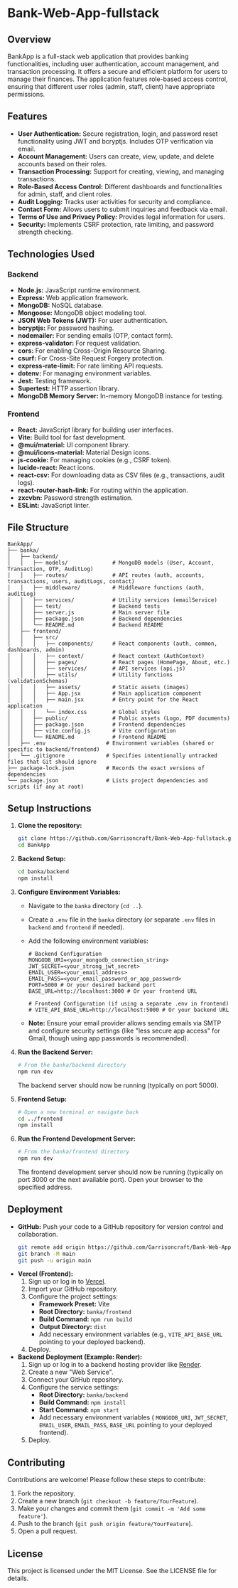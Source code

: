 # Bank-Web-App-fullstack
## Overview

BankApp is a full-stack web application that provides banking functionalities, including user authentication, account management, and transaction processing. It offers a secure and efficient platform for users to manage their finances. The application features role-based access control, ensuring that different user roles (admin, staff, client) have appropriate permissions.

## Features

*   **User Authentication:** Secure registration, login, and password reset functionality using JWT and bcryptjs. Includes OTP verification via email.
*   **Account Management:** Users can create, view, update, and delete accounts based on their roles.
*   **Transaction Processing:** Support for creating, viewing, and managing transactions.
*   **Role-Based Access Control:** Different dashboards and functionalities for admin, staff, and client roles.
*   **Audit Logging:** Tracks user activities for security and compliance.
*   **Contact Form:** Allows users to submit inquiries and feedback via email.
*   **Terms of Use and Privacy Policy:** Provides legal information for users.
*   **Security:** Implements CSRF protection, rate limiting, and password strength checking.

## Technologies Used

### Backend

*   **Node.js:** JavaScript runtime environment.
*   **Express:** Web application framework.
*   **MongoDB:** NoSQL database.
*   **Mongoose:** MongoDB object modeling tool.
*   **JSON Web Tokens (JWT):** For user authentication.
*   **bcryptjs:** For password hashing.
*   **nodemailer:** For sending emails (OTP, contact form).
*   **express-validator:** For request validation.
*   **cors:** For enabling Cross-Origin Resource Sharing.
*   **csurf:** For Cross-Site Request Forgery protection.
*   **express-rate-limit:** For rate limiting API requests.
*   **dotenv:** For managing environment variables.
*   **Jest:** Testing framework.
*   **Supertest:** HTTP assertion library.
*   **MongoDB Memory Server:** In-memory MongoDB instance for testing.

### Frontend

*   **React:** JavaScript library for building user interfaces.
*   **Vite:** Build tool for fast development.
*   **@mui/material:** UI component library.
*   **@mui/icons-material:** Material Design icons.
*   **js-cookie:** For managing cookies (e.g., CSRF token).
*   **lucide-react:** React icons.
*   **react-csv:** For downloading data as CSV files (e.g., transactions, audit logs).
*   **react-router-hash-link:** For routing within the application.
*   **zxcvbn:** Password strength estimation.
*   **ESLint:** JavaScript linter.

## File Structure

```
BankApp/
├── banka/
│   ├── backend/
│   │   ├── models/              # MongoDB models (User, Account, Transaction, OTP, AuditLog)
│   │   ├── routes/              # API routes (auth, accounts, transactions, users, auditLogs, contact)
│   │   ├── middleware/          # Middleware functions (auth, auditLog)
│   │   ├── services/            # Utility services (emailService)
│   │   ├── test/                # Backend tests
│   │   ├── server.js            # Main server file
│   │   ├── package.json         # Backend dependencies
│   │   └── README.md            # Backend README
│   ├── frontend/
│   │   ├── src/
│   │   │   ├── components/      # React components (auth, common, dashboards, admin)
│   │   │   ├── context/         # React context (AuthContext)
│   │   │   ├── pages/           # React pages (HomePage, About, etc.)
│   │   │   ├── services/        # API services (api.js)
│   │   │   ├── utils/           # Utility functions (validationSchemas)
│   │   │   ├── assets/          # Static assets (images)
│   │   │   ├── App.jsx          # Main application component
│   │   │   ├── main.jsx         # Entry point for the React application
│   │   │   └── index.css        # Global styles
│   │   ├── public/              # Public assets (Logo, PDF documents)
│   │   ├── package.json         # Frontend dependencies
│   │   ├── vite.config.js       # Vite configuration
│   │   └── README.md            # Frontend README
│   ├── .env                   # Environment variables (shared or specific to backend/frontend)
│   └── .gitignore             # Specifies intentionally untracked files that Git should ignore
├── package-lock.json          # Records the exact versions of dependencies
└── package.json               # Lists project dependencies and scripts (if any at root)
```

## Setup Instructions

1.  **Clone the repository:**

    ```bash
    git clone https://github.com/Garrisoncraft/Bank-Web-App-fullstack.git
    cd BankApp
    ```
2.  **Backend Setup:**

    ```bash
    cd banka/backend
    npm install
    ```
3.  **Configure Environment Variables:**

    *   Navigate to the `banka` directory (`cd ..`).
    *   Create a `.env` file in the `banka` directory (or separate `.env` files in `backend` and `frontend` if needed).
    *   Add the following environment variables:

        ```dotenv
        # Backend Configuration
        MONGODB_URI=<your_mongodb_connection_string>
        JWT_SECRET=<your_strong_jwt_secret>
        EMAIL_USER=<your_email_address>
        EMAIL_PASS=<your_email_password_or_app_password>
        PORT=5000 # Or your desired backend port
        BASE_URL=http://localhost:3000 # Or your frontend URL

        # Frontend Configuration (if using a separate .env in frontend)
        # VITE_API_BASE_URL=http://localhost:5000 # Or your backend URL
        ```
    *   **Note:** Ensure your email provider allows sending emails via SMTP and configure security settings (like "less secure app access" for Gmail, though using app passwords is recommended).

4.  **Run the Backend Server:**

    ```bash
    # From the banka/backend directory
    npm run dev
    ```
    The backend server should now be running (typically on port 5000).

5.  **Frontend Setup:**

    ```bash
    # Open a new terminal or navigate back
    cd ../frontend
    npm install
    ```
6.  **Run the Frontend Development Server:**

    ```bash
    # From the banka/frontend directory
    npm run dev
    ```
    The frontend development server should now be running (typically on port 3000 or the next available port). Open your browser to the specified address.

## Deployment

*   **GitHub:** Push your code to a GitHub repository for version control and collaboration.
    ```bash
    git remote add origin https://github.com/Garrisoncraft/Bank-Web-App-fullstack.git
    git branch -M main
    git push -u origin main
    ```
*   **Vercel (Frontend):**
    1.  Sign up or log in to [Vercel](https://vercel.com/).
    2.  Import your GitHub repository.
    3.  Configure the project settings:
        *   **Framework Preset:** Vite
        *   **Root Directory:** `banka/frontend`
        *   **Build Command:** `npm run build`
        *   **Output Directory:** `dist`
        *   Add necessary environment variables (e.g., `VITE_API_BASE_URL` pointing to your deployed backend).
    4.  Deploy.
*   **Backend Deployment (Example: Render):**
    1.  Sign up or log in to a backend hosting provider like [Render](https://render.com/).
    2.  Create a new "Web Service".
    3.  Connect your GitHub repository.
    4.  Configure the service settings:
        *   **Root Directory:** `banka/backend`
        *   **Build Command:** `npm install`
        *   **Start Command:** `npm start`
        *   Add necessary environment variables ( `MONGODB_URI`, `JWT_SECRET`, `EMAIL_USER`, `EMAIL_PASS`, `BASE_URL` pointing to your deployed frontend).
    5.  Deploy.

## Contributing

Contributions are welcome! Please follow these steps to contribute:

1.  Fork the repository.
2.  Create a new branch (`git checkout -b feature/YourFeature`).
3.  Make your changes and commit them (`git commit -m 'Add some feature'`).
4.  Push to the branch (`git push origin feature/YourFeature`).
5.  Open a pull request.

## License

This project is licensed under the MIT License. See the LICENSE file for details.
